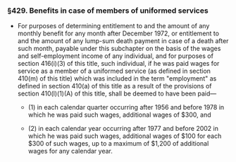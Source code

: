 ### §429. Benefits in case of members of uniformed services
* For purposes of determining entitlement to and the amount of any monthly benefit for any month after December 1972, or entitlement to and the amount of any lump-sum death payment in case of a death after such month, payable under this subchapter on the basis of the wages and self-employment income of any individual, and for purposes of section 416(i)(3) of this title, such individual, if he was paid wages for service as a member of a uniformed service (as defined in section 410(m) of this title) which was included in the term "employment" as defined in section 410(a) of this title as a result of the provisions of section 410(l)(1)(A) of this title, shall be deemed to have been paid—

  * (1) in each calendar quarter occurring after 1956 and before 1978 in which he was paid such wages, additional wages of $300, and

  * (2) in each calendar year occurring after 1977 and before 2002 in which he was paid such wages, additional wages of $100 for each $300 of such wages, up to a maximum of $1,200 of additional wages for any calendar year.